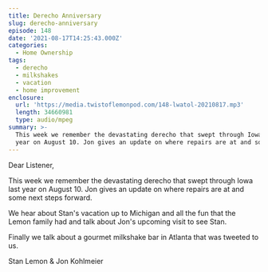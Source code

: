 ```yaml
---
title: Derecho Anniversary
slug: derecho-anniversary
episode: 148
date: '2021-08-17T14:25:43.000Z'
categories:
  - Home Ownership
tags:
  - derecho
  - milkshakes
  - vacation
  - home improvement
enclosure:
  url: 'https://media.twistoflemonpod.com/148-lwatol-20210817.mp3'
  length: 34660981
  type: audio/mpeg
summary: >-
  This week we remember the devastating derecho that swept through Iowa last
  year on August 10. Jon gives an update on where repairs are at and some next
---
```


Dear Listener,

This week we remember the devastating derecho that swept through Iowa last year on August 10. Jon gives an update on where repairs are at and some next steps forward.

We hear about Stan's vacation up to Michigan and all the fun that the Lemon family had and talk about Jon's upcoming visit to see Stan.

Finally we talk about a gourmet milkshake bar in Atlanta that was tweeted to us.

Stan Lemon & Jon Kohlmeier
